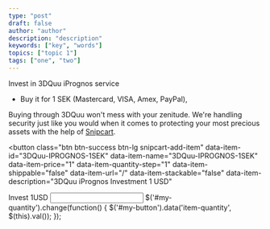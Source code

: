 ```yaml
---
type: "post"
draft: false
author: "author"
description: "description"
keywords: ["key", "words"]
topics: ["topic 1"]
tags: ["one", "two"]
---
```



Invest in 3DQuu iPrognos service
 
 - Buy it for 1 SEK (Mastercard, VISA, Amex, PayPal),

Buying through 3DQuu won't mess with your zenitude. We're handling security just like you would when it comes to protecting your most precious assets with the help of [Snipcart](https://snipcart.com/security).

<button class="btn btn-success btn-lg snipcart-add-item" 
data-item-id="3DQuu-IPROGNOS-1SEK" 
data-item-name="3DQuu-IPROGNOS-1SEK"  
data-item-price="1" data-item-quantity-step="1" 
data-item-shippable="false" data-item-url="/" 
data-item-stackable="false"
data-item-description="3DQuu iPrognos Investment 1 USD"
>


Invest 1USD
</button>
<input type="number" id="my-quantity" />
$('#my-quantity').change(function() {
    $('#my-button').data('item-quantity', $(this).val());
});
